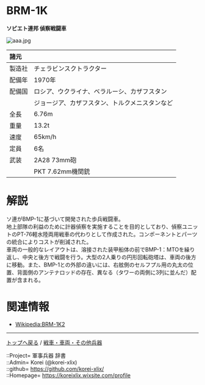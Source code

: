 # BRM-1K
**ソビエト連邦 偵察戦闘車**

![aaa.jpg](https://bn02pap001files.storage.live.com/y4mW2KfhAysDGRcfJqoQLow08BnBD6RaEsu7I6N3b5nzpo_p9D5fcdF6rjeHGKI32iLXVpmL1QTD3jQ_Iy8hBEGAthT3EV28pMDWnFtrnN0sub_NWtztgHkR_HsQR2EQpkR0BJQlulLKhS4jlQOj73qQ1JpplfWViXVUjJa62pKoUToKGRY8x21-OTrlrf9VHrT?width=640&height=426&cropmode=none)  
  


|諸元  |  |
|:--|:--|
|製造社  |チェラビンスクトラクター  |
|配備年  |1970年  |
|配備国  |ロシア、ウクライナ、ベラルーシ、カザフスタン  |
|        |ジョージア、カザフスタン、トルクメニスタンなど  |
|全長    |6.76m  |
|重量    |13.2t  |
|速度    |65km/h  |
|定員    |6名  |
|武装    |2A28 73mm砲  |
|        |PKT 7.62mm機関銃  |


# 解説
ソ連がBMP-1に基づいて開発された歩兵戦闘車。  
地上部隊の利益のために計器偵察を実施することを目的としており、偵察ユニットのPT-76軽水陸両用戦車の代わりとして作成された。コンポーネントとパーツの統合によりコストが削減された。  
車両の一般的なレイアウトは、溶接された装甲船体の前でBMP-1：MTOを繰り返し、中央と後方で戦闘を行う。大型の2人乗りの円形回転砲塔は、車両の後方に移動。また、BMP-1との外部の違いには、右舷側のセルフプル用の丸太の位置、背面側のアンテナロッドの存在、異なる（タワーの両側に3列に並んだ）配置が含まれる。



# 関連情報
* [Wikipedia:BRM-1K2](https://ru.wikipedia.org/wiki/%D0%91%D0%A0%D0%9C-1%D0%9A)


***
[トップへ戻る](/readme.md) / [戦車・車両・その他兵器](/ground/readme.md)  
  
::Project= 軍事兵器 辞書  
::Admin= Korei (@korei-xlix)  
::github= https://github.com/korei-xlix/  
::Homepage= https://koreixlix.wixsite.com/profile  
